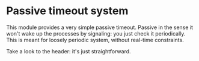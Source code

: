 Passive timeout system
======================

This module provides a very simple passive timeout. Passive in the sense
it won't wake up the processes by signaling: you just check it
periodically. This is meant for loosely periodic system, without real-time
constraints.

Take a look to the header: it's just straightforward.

